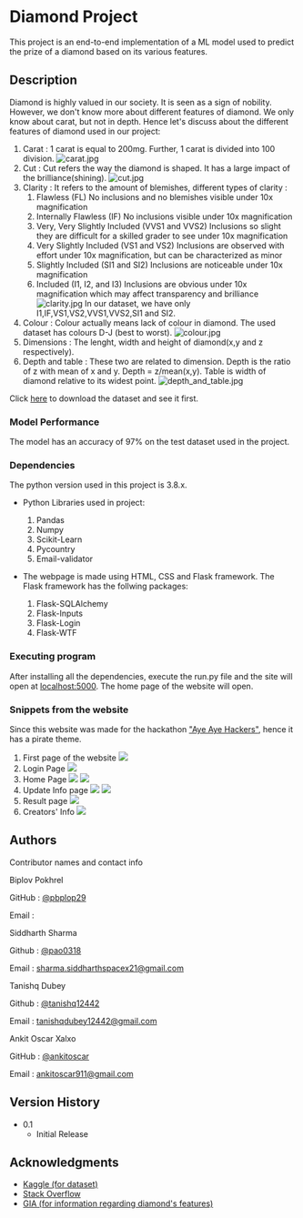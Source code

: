 # Diamond Project

This project is an end-to-end implementation of a ML model used to predict the prize of a diamond based on its various features.

## Description

Diamond is highly valued in our society. It is seen as a sign of nobility. However, we don't know more about different features of diamond. We only know about carat, but not in depth. Hence let's discuss about the different features of diamond used in our project:

1. Carat : 1 carat is equal to 200mg. Further, 1 carat is divided into 100 division.
![carat.jpg](https://4cs.gia.edu/wp-content/uploads/2017/05/Hero-Carat-Weight_700x394.jpg)
2. Cut : Cut refers the way the diamond is shaped. It has a large impact of the brilliance(shining).
![cut.jpg](https://www.brilliance.com/sites/default/files/images/brilliance-diamond-cut-chart.jpg)
3. Clarity : It refers to the amount of blemishes, different types of clarity :
    1. Flawless (FL) No inclusions and no blemishes visible under 10x magnification
    2. Internally Flawless (IF) No inclusions visible under 10x magnification
    3. Very, Very Slightly Included (VVS1 and VVS2) Inclusions so slight they are difficult for a skilled grader to see under 10x magnification
    4. Very Slightly Included (VS1 and VS2) Inclusions are observed with effort under 10x magnification, but can be characterized as minor
    5. Slightly Included (SI1 and SI2) Inclusions are noticeable under 10x magnification
    6. Included (I1, I2, and I3) Inclusions are obvious under 10x magnification which may affect transparency and brilliance
![clarity.jpg](https://selectingadiamond.com/wp-content/uploads/2019/10/Diamond-Clarity.jpg)
In our dataset, we have only I1,IF,VS1,VS2,VVS1,VVS2,SI1 and SI2.
4. Colour : Colour actually means lack of colour in diamond. The used dataset has colours D-J (best to worst).
![colour.jpg](https://beyond4cs.com/wp-content/uploads/2019/02/diamond-color-chart-with-example-diamonds-of-each-alphabet.jpg)
5. Dimensions : The lenght, width and height of diamond(x,y and z respectively).
6. Depth and table : These two are related to dimension. Depth is the ratio of z with mean of x and y.
Depth  = z/mean(x,y). Table is width of diamond relative to its widest point.
![depth_and_table.jpg](https://www.diamonds.pro/wp-content/uploads/2019/02/diamond-depth-and-table.png)

Click [here](https://www.kaggle.com/shivam2503/diamonds/download) to download the dataset and see it first.

### Model Performance

The model has an accuracy of 97% on the test dataset used in the project.
### Dependencies

The python version used in this project is 3.8.x.
* Python Libraries used in project:
    1. Pandas
    2. Numpy
    3. Scikit-Learn
    4. Pycountry
    5. Email-validator 

* The webpage is made using HTML, CSS and Flask framework. The Flask framework has the follwing packages:
    1. Flask-SQLAlchemy
    2. Flask-Inputs
    3. Flask-Login
    4. Flask-WTF



### Executing program

After installing all the dependencies, execute the run.py file and the site will open at [localhost:5000](localhost:5000). The home page of the website will open.

### Snippets from the website

Since this website was made for the hackathon ["Aye Aye Hackers"](https://organize.mlh.io/participants/events/4093-aye-aye-hackers), hence it has a pirate theme.


1. First page of the website
![](Screenshot(76).png)
2. Login Page 
![](Screenshot(77).png)
3. Home Page
![](Screenshot(78).png)
![](Screenshot(79).png)
4. Update Info page
![](Screenshot(84).png)
![](Screenshot(85).png)
5. Result page
![](Screenshot(81).png)
6. Creators' Info
![](Screenshot(82).png)
## Authors

Contributor names and contact info

Biplov Pokhrel 

GitHub : [@pbplop29](https://github.com/pbplop29)

Email : 

Siddharth Sharma

Github : [@pao0318](https://github.com/pao0318)

Email : sharma.siddharthspacex21@gmail.com

Tanishq Dubey

Github : [@tanishq12442](https://github.com/tanishq12442)

Email : tanishqdubey12442@gmail.com

Ankit Oscar Xalxo 

GitHub : [@ankitoscar](https://github.com/ankitoscar)

Email : ankitoscar911@gmail.com


## Version History
* 0.1
    * Initial Release


## Acknowledgments

* [Kaggle (for dataset)](https://kaggle.com)
* [Stack Overflow](https://stackoverflow.com)
* [GIA (for information regarding diamond's features)](https://4cs.gia.edu/)
